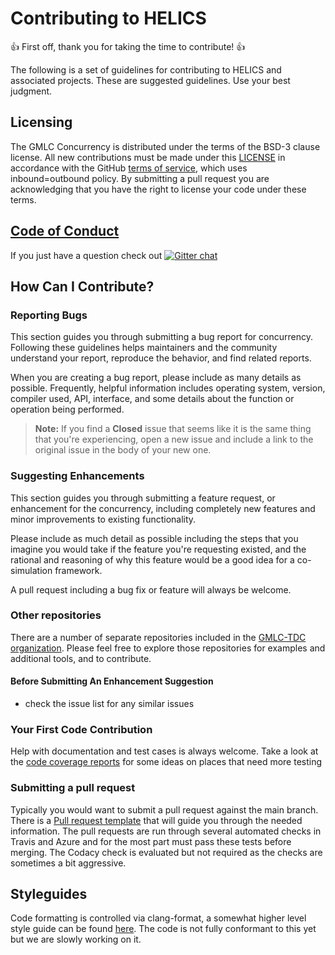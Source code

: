 # Contributing to HELICS

:+1: First off, thank you for taking the time to contribute! :+1:

The following is a set of guidelines for contributing to HELICS and associated projects. These are suggested guidelines. Use your best judgment.

## Licensing

The GMLC Concurrency is distributed under the terms of the BSD-3 clause license. All new
contributions must be made under this [LICENSE](LICENSE) in accordance with the GitHub [terms of service](https://help.github.com/en/articles/github-terms-of-service#6-contributions-under-repository-license), which uses inbound=outbound policy. By submitting a pull request you are acknowledging that you have the right to license your code under these terms.

## [Code of Conduct](.github/CODE_OF_CONDUCT.md)

If you just have a question check out [![Gitter chat](https://badges.gitter.im/GMLC-TDC/HELICS.png)](https://gitter.im/GMLC-TDC/HELICS)

## How Can I Contribute?

### Reporting Bugs

This section guides you through submitting a bug report for concurrency. Following these guidelines helps maintainers and the community understand your report, reproduce the behavior, and find related reports.

When you are creating a bug report, please include as many details as possible. Frequently, helpful information includes operating system, version, compiler used, API, interface, and some details about the function or operation being performed.

> **Note:** If you find a **Closed** issue that seems like it is the same thing that you're experiencing, open a new issue and include a link to the original issue in the body of your new one.

### Suggesting Enhancements

This section guides you through submitting a feature request, or enhancement for the concurrency, including completely new features and minor improvements to existing functionality.

Please include as much detail as possible including the steps that you imagine you would take if the feature you're requesting existed, and the rational and reasoning of why this feature would be a good idea for a co-simulation framework.

A pull request including a bug fix or feature will always be welcome.

### Other repositories

There are a number of separate repositories included in the [GMLC-TDC organization](https://github.com/GMLC-TDC). Please feel free to explore those repositories for examples and additional tools, and to contribute.

#### Before Submitting An Enhancement Suggestion

- check the issue list for any similar issues

### Your First Code Contribution

Help with documentation and test cases is always welcome. Take a look at the [code coverage reports](https://codecov.io/gh/GMLC-TDC/concurrency) for some ideas on places that need more testing

### Submitting a pull request

Typically you would want to submit a pull request against the main branch. There is a [Pull request template](.github/PULL_REQUEST_TEMPLATE.md) that will guide you through the needed information. The pull requests are run through several automated checks in Travis and Azure and for the most part must pass these tests before merging. The Codacy check is evaluated but not required as the checks are sometimes a bit aggressive.

## Styleguides

Code formatting is controlled via clang-format, a somewhat higher level style guide can be found [here](https://helics.readthedocs.io/en/latest/developer-guide/style.html). The code is not fully conformant to this yet but we are slowly working on it.
